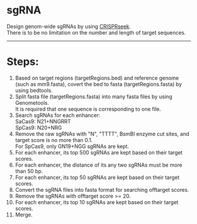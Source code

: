 # sgRNA
Design genom-wide sgRNAs by using [CRISPRseek](http://bioconductor.org/packages/release/bioc/html/CRISPRseek.html).                                             
There is to be no limitation on the number and length of target sequences.                 
_________________________                                
# Steps:                   
1. Based on target regions (targetRegions.bed) and reference genome (such as mm9.fasta),  covert the bed to fasta (targetRegions.fasta) by using bedtools.                                                  
2. Split fasta file (targetRegions.fasta) into many fasta files by using Genometools.    
 It is required that one sequence is corresponding to one file.                                            
3. Search sgRNAs for each enhancer:                      
      SaCas9: N21+NNGRRT                                    
      SpCas9: N20+NRG       
4.  Remove the raw sgRNAs with "N",  "TTTT", BsmBI enzyme cut sites, and target score is no more than 0.1.                                            
       For SpCas9, only GN19+NGG sgRNAs are kept.                           
5.  For each enhancer, its top 500 sgRNAs are kept based on their target scores.                                    
6.  For each enhancer, the distance of its any two sgRNAs must be more than 50 bp.                                          
7.  For each enhancer, its top 50 sgRNAs are kept based on their target scores.                                       
8.  Convert the sgRNA files into fasta format for searching offtarget scores.                          
10. Remove the sgRNAs with  offtarget score >= 20.       
11. For each enhancer, its top 10 sgRNAs are kept based on their target scores.         
12. Merge.            
